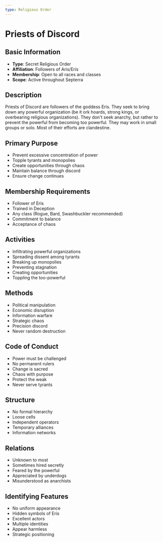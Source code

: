 ```yaml
---
type: Religious Order
---
```


# Priests of Discord

## Basic Information
- **Type**: Secret Religious Order
- **Affiliation**: Followers of Aris/Eris
- **Membership**: Open to all races and classes
- **Scope**: Active throughout Septerra

## Description
Priests of Discord are followers of the goddess Eris. They seek to bring down any powerful organization (be it ork hoards, strong kings, or overbearing religious organizations). They don't seek anarchy, but rather to prevent the powerful from becoming too powerful. They may work in small groups or solo. Most of their efforts are clandestine.

## Primary Purpose
- Prevent excessive concentration of power
- Topple tyrants and monopolies
- Create opportunities through chaos
- Maintain balance through discord
- Ensure change continues

## Membership Requirements
- Follower of Eris
- Trained in Deception
- Any class (Rogue, Bard, Swashbuckler recommended)
- Commitment to balance
- Acceptance of chaos

## Activities
- Infiltrating powerful organizations
- Spreading dissent among tyrants
- Breaking up monopolies
- Preventing stagnation
- Creating opportunities
- Toppling the too-powerful

## Methods
- Political manipulation
- Economic disruption
- Information warfare
- Strategic chaos
- Precision discord
- Never random destruction

## Code of Conduct
- Power must be challenged
- No permanent rulers
- Change is sacred
- Chaos with purpose
- Protect the weak
- Never serve tyrants

## Structure
- No formal hierarchy
- Loose cells
- Independent operators
- Temporary alliances
- Information networks

## Relations
- Unknown to most
- Sometimes hired secretly
- Feared by the powerful
- Appreciated by underdogs
- Misunderstood as anarchists

## Identifying Features
- No uniform appearance
- Hidden symbols of Eris
- Excellent actors
- Multiple identities
- Appear harmless
- Strategic positioning